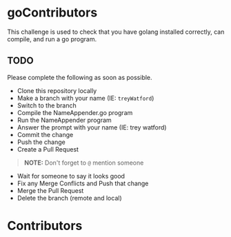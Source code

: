 # goContributors

This challenge is used to check that you have golang installed correctly, can compile, and run a go program.

## TODO

Please complete the following as soon as possible.

* Clone this repository locally
* Make a branch with your name (IE: `treyWatford`)
* Switch to the branch
* Compile the NameAppender.go program
* Run the NameAppender program
* Answer the prompt with your name (IE: trey watford)
* Commit the change
* Push the change
* Create a Pull Request

>**NOTE:** Don't forget to `@` mention someone

* Wait for someone to say it looks good
* Fix any Merge Conflicts and Push that change
* Merge the Pull Request
* Delete the branch (remote and local)

# Contributors


